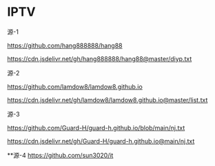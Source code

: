 # IPTV

源-1

https://github.com/hang888888/hang88

https://cdn.jsdelivr.net/gh/hang888888/hang88@master/diyp.txt


源-2

https://github.com/lamdow8/lamdow8.github.io

https://cdn.jsdelivr.net/gh/lamdow8/lamdow8.github.io@master/list.txt


源-3

https://github.com/Guard-H/guard-h.github.io/blob/main/nj.txt

https://cdn.jsdelivr.net/gh/Guard-H/guard-h.github.io@main/nj.txt


**源-4
https://github.com/sun3020/it

